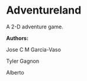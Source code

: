 Adventureland
=============

A 2-D adventure game.

**Authors:**

Jose C M Garcia-Vaso

Tyler Gagnon

Alberto
